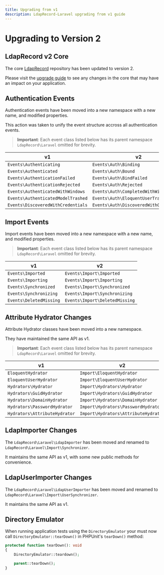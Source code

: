 ```yaml
---
title: Upgrading from v1
description: LdapRecord-Laravel upgrading from v1 guide
---
```


# Upgrading to Version 2

## LdapRecord v2 Core

The core [LdapRecord](/docs/core/v2) repository has been updated to version 2.

Please visit the [upgrade guide](/docs/core/v2/upgrading/) to see any changes in the core that may have an impact on your application.

## Authentication Events

Authentication events have been moved into a new namespace with a new name, and modified properties.

This action was taken to unify the event structure accross all authentication events.

> **Important**: Each event class listed below has its parent namespace `LdapRecord\Laravel` omitted for brevity.

| v1                                 | v2                                      |
| ---------------------------------- | --------------------------------------- |
| `Events\Authenticating`            | `Events\Auth\Binding`                   |
| `Events\Authenticated`             | `Events\Auth\Bound`                     |
| `Events\AuthenticationFailed`      | `Events\Auth\BindFailed`                |
| `Events\AuthenticationRejected`    | `Events\Auth\Rejected`                  |
| `Events\AuthenticatedWithWindows`  | `Events\Auth\CompletedWithWindows`      |
| `Events\AuthenticatedModelTrashed` | `Events\Auth\EloquentUserTrashed`       |
| `Events\DiscoveredWithCredentials` | `Events\Auth\DiscoveredWithCredentials` |

## Import Events

Import events have been moved into a new namespace with a new name, and modified properties.

> **Important**: Each event class listed below has its parent namespace `LdapRecord\Laravel` omitted for brevity.

| v1                      | v2                             |
| ----------------------- | ------------------------------ |
| `Events\Imported`       | `Events\Import\Imported`       |
| `Events\Importing`      | `Events\Import\Importing`      |
| `Events\Synchronized`   | `Events\Import\Synchronized`   |
| `Events\Synchronizing`  | `Events\Import\Synchronizing`  |
| `Events\DeletedMissing` | `Events\Import\DeletedMissing` |

## Attribute Hydrator Changes

Attribute Hydrator classes have been moved into a new namespace.

They have maintained the same API as v1.

> **Important**: Each event class listed below has its parent namespace `LdapRecord\Laravel` omitted for brevity.

| v1                            | v2                                   |
| ----------------------------- | ------------------------------------ |
| `EloquentHydrator`            | `Import\EloquentHydrator`            |
| `EloquentUserHydrator`        | `Import\EloquentUserHydrator`        |
| `Hydrators\Hydrator`          | `Import\Hydrators\Hydrator`          |
| `Hydrators\GuidHydrator`      | `Import\Hydrators\GuidHydrator`      |
| `Hydrators\DomainHydrator`    | `Import\Hydrators\DomainHydrator`    |
| `Hydrators\PasswordHydrator`  | `Import\Hydrators\PasswordHydrator`  |
| `Hydrators\AttributeHydrator` | `Import\Hydrators\AttributeHydrator` |

## LdapImporter Changes

The `LdapRecord\Laravel\LdapImporter` has been moved and renamed to `LdapRecord\Laravel\Import\Synchronizer`.

It maintains the same API as v1, with some new public methods for convenience.

## LdapUserImporter Changes

The `LdapRecord\Laravel\LdapUserImporter` has been moved and renamed to `LdapRecord\Laravel\Import\UserSynchronizer`.

It maintains the same API as v1.

## Directory Emulator

When running application tests using the `DirectoryEmulator` your must now
call `DirectoryEmulator::tearDown()` in PHPUnit's `tearDown()` method:

```php
protected function tearDown(): void
{
    DirectoryEmulator::teardown();

    parent::tearDown();
}
```
